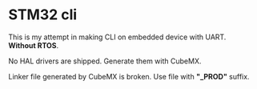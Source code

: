 # STM32 cli

This is my attempt in making CLI on embedded device with UART. <br>
**Without RTOS**.

No HAL drivers are shipped. Generate them with CubeMX.

Linker file generated by CubeMX is broken. Use file with **"_PROD"** suffix.